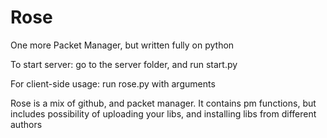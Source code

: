 # Rose
One more Packet Manager, but written fully on python

To start server: go to the server folder, and run start.py

For client-side usage: run rose.py with arguments

Rose is a mix of github, and packet manager. It contains pm functions, but includes possibility of uploading your libs, and installing libs from different authors

